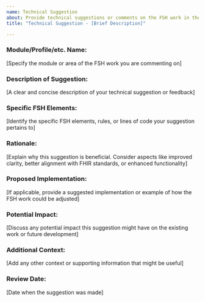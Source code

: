 ```yaml
---
name: Technical Suggestion
about: Provide technical suggestions or comments on the FSH work in the FHIR IG
title: "Technical Suggestion - [Brief Description]"

---
```


### Module/Profile/etc. Name:
[Specify the module or area of the FSH work you are commenting on]

### Description of Suggestion:
[A clear and concise description of your technical suggestion or feedback]

### Specific FSH Elements:
[Identify the specific FSH elements, rules, or lines of code your suggestion pertains to]

### Rationale:
[Explain why this suggestion is beneficial. Consider aspects like improved clarity, better alignment with FHIR standards, or enhanced functionality]

### Proposed Implementation:
[If applicable, provide a suggested implementation or example of how the FSH work could be adjusted]

### Potential Impact:
[Discuss any potential impact this suggestion might have on the existing work or future development]

### Additional Context:
[Add any other context or supporting information that might be useful]

### Review Date:
[Date when the suggestion was made]
